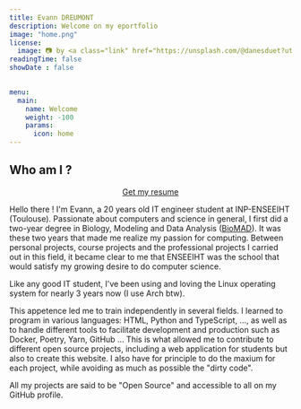 ```yaml
---
title: Evann DREUMONT
description: Welcome on my eportfolio
image: "home.png"
license:
  image: 📷 by <a class="link" href="https://unsplash.com/@danesduet?utm_source=unsplash&utm_medium=referral&utm_content=creditCopyText">Kevin Lanceplaine</a> on <a class="link" href="https://unsplash.com/s/photos/abstract?utm_source=unsplash&utm_medium=referral&utm_content=creditCopyText">Unsplash</a>
readingTime: false
showDate : false
  

menu:
  main:
    name: Welcome
    weight: -100
    params:
      icon: home
---
```


## Who am I ?

<!-- {{< video src="video.webm" poster="./home.png" >}} -->
<center><a class="link" href="/resume.pdf" target="_blank" rel="noopener">Get my resume</a></center>

Hello there ! I'm Evann, a 20 years old IT engineer student at INP-ENSEEIHT (Toulouse).
Passionate about computers and science in general, I first did a two-year degree in Biology, Modeling and Data Analysis ([BioMAD](https://albm.fr/)). It was these two years that made me realize my passion for computing.
Between personal projects, course projects and the professional projects I carried out in this field, it became clear to me that ENSEEIHT was the school that would satisfy my growing desire to do computer science.

Like any good IT student, I've been using and loving the Linux operating system for nearly 3 years now (I use Arch btw). 

This appetence led me to train independently in several fields. I learned to program in various languages: HTML, Python and TypeScript, ..., as well as to handle different tools to facilitate development and production such as Docker, Poetry, Yarn, GitHub ... This is what allowed me to contribute to different open source projects, including a web application for students but also to create this website. I also have for principle to do the maxium for each project, while avoiding as much as possible the "dirty code".

All my projects are said to be "Open Source" and accessible to all on my GitHub profile.

